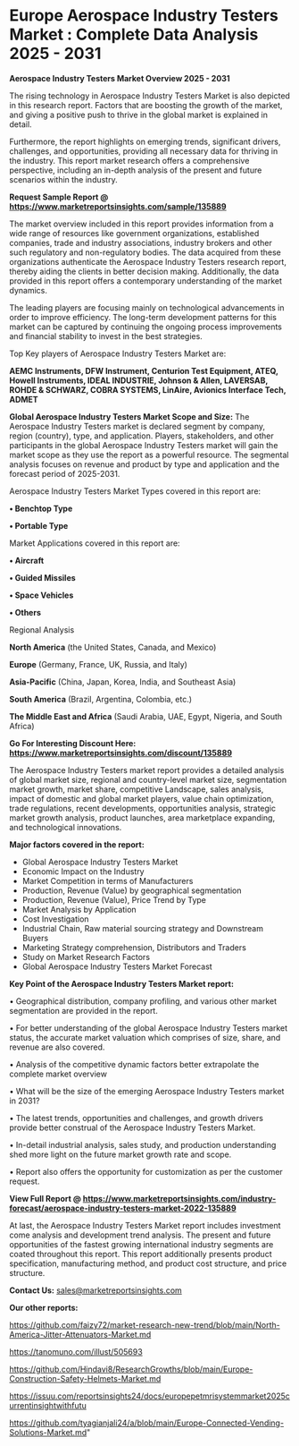  # Europe Aerospace Industry Testers Market : Complete Data Analysis 2025 - 2031

<Strong> Aerospace Industry Testers Market Overview 2025 - 2031</strong>

The rising technology in Aerospace Industry Testers Market is also depicted in this research report. Factors that are boosting the growth of the market, and giving a positive push to thrive in the global market is explained in detail.

Furthermore, the report highlights on emerging trends, significant drivers, challenges, and opportunities, providing all necessary data for thriving in the industry. This report market research offers a comprehensive perspective, including an in-depth analysis of the present and future scenarios within the industry.

<strong>Request Sample Report @ <a href=https://www.marketreportsinsights.com/sample/135889>https://www.marketreportsinsights.com/sample/135889</a></strong>

The market overview included in this report provides information from a wide range of resources like government organizations, established companies, trade and industry associations, industry brokers and other such regulatory and non-regulatory bodies. The data acquired from these organizations authenticate the Aerospace Industry Testers research report, thereby aiding the clients in better decision making. Additionally, the data provided in this report offers a contemporary understanding of the market dynamics.

The leading players are focusing mainly on technological advancements in order to improve efficiency. The long-term development patterns for this market can be captured by continuing the ongoing process improvements and financial stability to invest in the best strategies.

Top Key players of Aerospace Industry Testers Market are:

<strong>AEMC Instruments, DFW Instrument, Centurion Test Equipment, ATEQ, Howell Instruments, IDEAL INDUSTRIE, Johnson & Allen, LAVERSAB, ROHDE & SCHWARZ, COBRA SYSTEMS, LinAire, Avionics Interface Tech, ADMET</strong>

<strong><b>Global Aerospace Industry Testers Market Scope and Size:</b></strong>
The Aerospace Industry Testers market is declared segment by company, region (country), type, and application. Players, stakeholders, and other participants in the global Aerospace Industry Testers market will gain the market scope as they use the report as a powerful resource. The segmental analysis focuses on revenue and product by type and application and the forecast period of 2025-2031.

Aerospace Industry Testers Market Types covered in this report are:

<strong>• Benchtop Type

• Portable Type</strong>

Market Applications covered in this report are:

<strong>• Aircraft

• Guided Missiles

• Space Vehicles

• Others</strong> 

Regional Analysis

<strong>North America</strong> (the United States, Canada, and Mexico)

<strong>Europe</strong> (Germany, France, UK, Russia, and Italy)

<strong>Asia-Pacific</strong> (China, Japan, Korea, India, and Southeast Asia)

<strong>South America</strong> (Brazil, Argentina, Colombia, etc.)

<strong>The Middle East and Africa</strong> (Saudi Arabia, UAE, Egypt, Nigeria, and South Africa)

<strong>Go For Interesting Discount Here: <a href=https://www.marketreportsinsights.com/discount/135889>https://www.marketreportsinsights.com/discount/135889</a></strong>

The Aerospace Industry Testers market report provides a detailed analysis of global market size, regional and country-level market size, segmentation market growth, market share, competitive Landscape, sales analysis, impact of domestic and global market players, value chain optimization, trade regulations, recent developments, opportunities analysis, strategic market growth analysis, product launches, area marketplace expanding, and technological innovations.

<strong><b>Major factors covered in the report:</b></strong>
<ul>
  <li>Global Aerospace Industry Testers Market </li>
  <li>Economic Impact on the Industry</li>
  <li>Market Competition in terms of Manufacturers</li>
  <li>Production, Revenue (Value) by geographical segmentation</li>
  <li>Production, Revenue (Value), Price Trend by Type</li>
  <li>Market Analysis by Application</li>
  <li>Cost Investigation</li>
  <li>Industrial Chain, Raw material sourcing strategy and Downstream Buyers</li>
  <li>Marketing Strategy comprehension, Distributors and Traders</li>
  <li>Study on Market Research Factors</li>
  <li>Global Aerospace Industry Testers Market Forecast</li>
</ul>

<strong><b>Key Point of the Aerospace Industry Testers Market report:</b></strong>

• Geographical distribution, company profiling, and various other market segmentation are provided in the report.

• For better understanding of the global Aerospace Industry Testers market status, the accurate market valuation which comprises of size, share, and revenue are also covered.

• Analysis of the competitive dynamic factors better extrapolate the complete market overview

• What will be the size of the emerging Aerospace Industry Testers market in 2031?

• The latest trends, opportunities and challenges, and growth drivers provide better construal of the Aerospace Industry Testers Market.

• In-detail industrial analysis, sales study, and production understanding shed more light on the future market growth rate and scope.

• Report also offers the opportunity for customization as per the customer request.

<strong><b>View Full Report @ <a href=https://www.marketreportsinsights.com/industry-forecast/aerospace-industry-testers-market-2022-135889>https://www.marketreportsinsights.com/industry-forecast/aerospace-industry-testers-market-2022-135889</a></b></strong>


At last, the Aerospace Industry Testers Market report includes investment come analysis and development trend analysis. The present and future opportunities of the fastest growing international industry segments are coated throughout this report. This report additionally presents product specification, manufacturing method, and product cost structure, and price structure.

<strong>Contact Us:</strong>
sales@marketreportsinsights.com

<strong>Our other reports:</strong>

<a href=https://github.com/faizy72/market-research-new-trend/blob/main/North-America-Jitter-Attenuators-Market.md>https://github.com/faizy72/market-research-new-trend/blob/main/North-America-Jitter-Attenuators-Market.md</a>

<a href=https://tanomuno.com/illust/505693>https://tanomuno.com/illust/505693</a>

<a href=https://github.com/Hindavi8/ResearchGrowths/blob/main/Europe-Construction-Safety-Helmets-Market.md>https://github.com/Hindavi8/ResearchGrowths/blob/main/Europe-Construction-Safety-Helmets-Market.md</a>

<a href=https://issuu.com/reportsinsights24/docs/europepetmrisystemmarket2025currentinsightwithfutu>https://issuu.com/reportsinsights24/docs/europepetmrisystemmarket2025currentinsightwithfutu</a>

<a href=https://github.com/tyagianjali24/a/blob/main/Europe-Connected-Vending-Solutions-Market.md>https://github.com/tyagianjali24/a/blob/main/Europe-Connected-Vending-Solutions-Market.md</a>"
